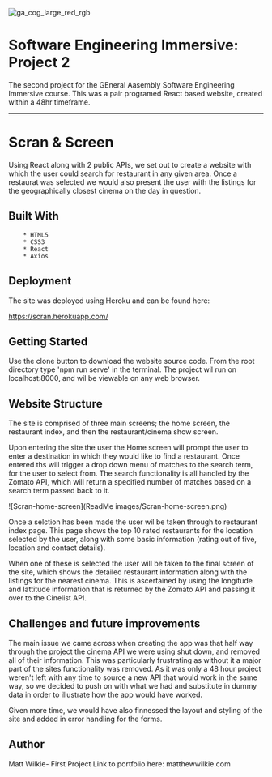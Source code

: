 ![ga_cog_large_red_rgb](https://cloud.githubusercontent.com/assets/40461/8183776/469f976e-1432-11e5-8199-6ac91363302b.png)

# Software Engineering Immersive: Project 2

The second project for the GEneral Aasembly Software Engineering Immersive course. This was a pair programed React based website, created within a 48hr timeframe.

---

# Scran & Screen

Using  React along with 2 public APIs, we set out to create a website with which the user could search for restaurant in any given area. Once a restaurat was selected we would also present the user with the listings for the geographically closest cinema on the day in question.

## Built With	

		* HTML5
		* CSS3
		* React
		* Axios

## Deployment

The site was deployed using Heroku and can be found here:

https://scran.herokuapp.com/

## Getting Started

Use the clone button to download the website source code. From the root directory type 'npm run serve' in the terminal. The project wil run on localhost:8000, and wil be viewable on any web browser.

## Website Structure

The site is comprised of three main screens; the home screen, the restaurant index, and then the restaurant/cinema show screen.

Upon entering the site the user the Home screen will prompt the user to enter a destination in which they would like to find a restaurant. Once entered ths will trigger a drop down menu of matches to the search term, for the user to select from. The search functionality is all handled by the Zomato API, which will return a specified number of matches based on a search term passed back to it. 

![Scran-home-screen](ReadMe images/Scran-home-screen.png)

Once a selction has been made the user wil be taken through to restaurant index page. This page shows the top 10 rated restaurants for the location selected by the user, along with some basic information (rating out of five, location and contact details).

When one of these is selected the user will be taken to the final screen of the site, which shows the detailed restaurant information along with the listings for the nearest cinema. This is ascertained by using the longitude and lattitude information that is returned by the Zomato API and passing it over to the Cinelist API.


## Challenges and future improvements

The main issue we came across when creating the app was that half way through the project the cinema API we were using shut down, and removed all of their information. This was particularly frustrating as without it a major part of the sites functionality was removed. As it was only a 48 hour project weren't left with any time to source a new API that would work in the same way, so we decided to push on with what we had and substitute in dummy data in order to illustrate how the app would have worked.

Given more time, we would have also finnessed the layout and styling of the site and added in error handling for the forms.

## Author

Matt Wilkie- First Project
Link to portfolio here: matthewwilkie.com